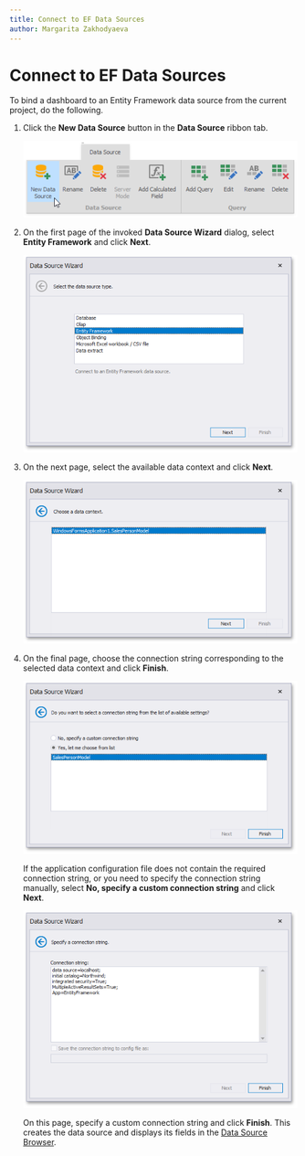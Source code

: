 ```yaml
---
title: Connect to EF Data Sources
author: Margarita Zakhodyaeva
---
```

# Connect to EF Data Sources

To bind a dashboard to an Entity Framework data source from the current project, do the following.

1. Click the **New Data Source** button in the **Data Source** ribbon tab.

   ![Choose_new_data_source](../../../images/choose-new-data-source.png)

2. On the first page of the invoked **Data Source Wizard** dialog, select **Entity Framework** and click **Next**.

   ![ef_data_source_wizard](../../../images/ef-data-sourse-wizard.png)

3. On the next page, select the available data context and click **Next**.

   ![select_required_connection](../../../images/select-required-connection.png)

4. On the final page, choose the connection string corresponding to the selected data context and click **Finish**.

   ![choose_connection_string](../../../images/choose-connection-string.png)

   If the application configuration file does not contain the required connection string, or you need to specify the connection string manually, select **No, specify a custom connection string** and click **Next**.

   ![specify_a_connection_string](../../../images/specify-a-connection-string.png)

   On this page, specify a custom connection string and click **Finish**. This creates the data source and displays its fields in the [Data Source Browser](../ui-elements\data-source-browser.md).

